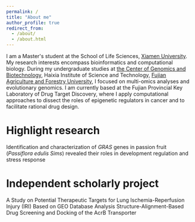 ```yaml
---
permalink: /
title: "About me"
author_profile: true
redirect_from: 
  - /about/
  - /about.html
---
```


I am a Master's student at the School of Life Sciences, [Xiamen University](https://www.xmu.edu.cn/ ). My research interests encompass bioinformatics and computational biology. During my undergraduate studies at [the Center of Genomics and Biotechnology](https://genome.fafu.edu.cn/ ), Haixia Institute of Science and Technology, [Fujian Agriculture and Forestry University](https://www.fafu.edu.cn/ ), I focused on multi-omics analyses and evolutionary genomics. I am currently based at the Fujian Provincial Key Laboratory of Drug Target Discovery, where I apply computational approaches to dissect the roles of epigenetic regulators in cancer and to facilitate rational drug design.

# Highlight research  
Identification and characterization of _GRAS_ genes in passion fruit (*Passiflora edulis Sims*) revealed their roles in development regulation and stress response  

# Independent scholarly project
A Study on Potential Therapeutic Targets for Lung Ischemia-Reperfusion Injury (IRI) Based on GEO Database Analysis
Structure-Alignment-Based Drug Screening and Docking of the AcrB Transporter
